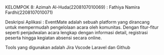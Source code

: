 KELOMPOK 8: Azimah Al-Huda(2208107010069)
          : Fathiya Namira Fardhi(2208107010071)

Deskripsi Aplikasi : EventMate adalah sebuah platform yang dirancang untuk mempermudah pengelolaan acara oleh komunitas. Dengan fitur-fitur seperti penjadwalan acara lengkap dengan informasi detail, registrasi peserta hingga kegiatan absensi secara online.

Tools yang digunakan adalah Jira Vscode Laravel dan Github
